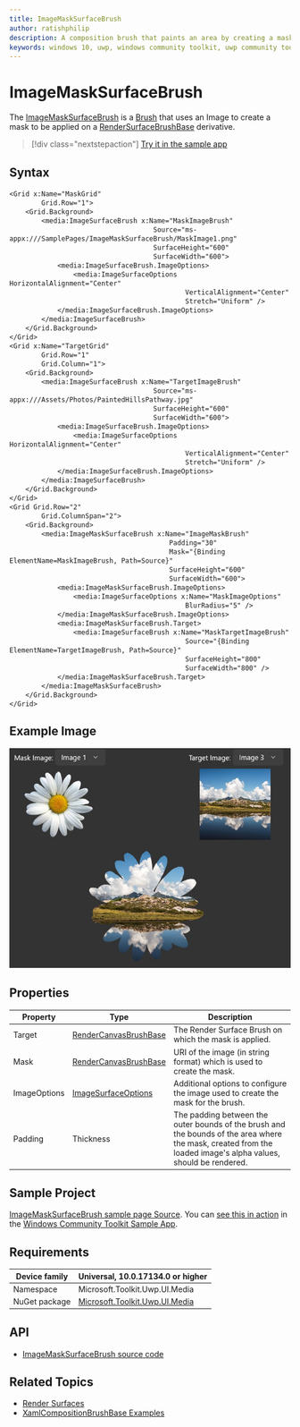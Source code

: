 ```yaml
---
title: ImageMaskSurfaceBrush
author: ratishphilip
description: A composition brush that paints an area by creating a mask defined by the provided geometry.
keywords: windows 10, uwp, windows community toolkit, uwp community toolkit, uwp toolkit, brush, Win2D, composition
---
```


# ImageMaskSurfaceBrush

The [ImageMaskSurfaceBrush](/dotnet/api/microsoft.toolkit.uwp.ui.media.imagemasksurfacebrush) is a [Brush](/uwp/api/windows.ui.xaml.media.brush) that uses an Image to create a mask to be applied on a [RenderSurfaceBrushBase](/dotnet/api/microsoft.toolkit.uwp.ui.media.rendersurfacebrushbase) derivative.

> [!div class="nextstepaction"]
> [Try it in the sample app](uwpct://Brushes?sample=ImageMaskSurfaceBrush)

## Syntax

```xaml
<Grid x:Name="MaskGrid"
        Grid.Row="1">
    <Grid.Background>
        <media:ImageSurfaceBrush x:Name="MaskImageBrush"
                                    Source="ms-appx:///SamplePages/ImageMaskSurfaceBrush/MaskImage1.png"
                                    SurfaceHeight="600"
                                    SurfaceWidth="600">
            <media:ImageSurfaceBrush.ImageOptions>
                <media:ImageSurfaceOptions HorizontalAlignment="Center"
                                            VerticalAlignment="Center"
                                            Stretch="Uniform" />
            </media:ImageSurfaceBrush.ImageOptions>
        </media:ImageSurfaceBrush>
    </Grid.Background>
</Grid>
<Grid x:Name="TargetGrid"
        Grid.Row="1"
        Grid.Column="1">
    <Grid.Background>
        <media:ImageSurfaceBrush x:Name="TargetImageBrush"
                                    Source="ms-appx:///Assets/Photos/PaintedHillsPathway.jpg"
                                    SurfaceHeight="600"
                                    SurfaceWidth="600">
            <media:ImageSurfaceBrush.ImageOptions>
                <media:ImageSurfaceOptions HorizontalAlignment="Center"
                                            VerticalAlignment="Center"
                                            Stretch="Uniform" />
            </media:ImageSurfaceBrush.ImageOptions>
        </media:ImageSurfaceBrush>
    </Grid.Background>
</Grid>
<Grid Grid.Row="2"
        Grid.ColumnSpan="2">
    <Grid.Background>
        <media:ImageMaskSurfaceBrush x:Name="ImageMaskBrush"
                                        Padding="30"
                                        Mask="{Binding ElementName=MaskImageBrush, Path=Source}"
                                        SurfaceHeight="600"
                                        SurfaceWidth="600">
            <media:ImageMaskSurfaceBrush.ImageOptions>
                <media:ImageSurfaceOptions x:Name="MaskImageOptions"
                                            BlurRadius="5" />
            </media:ImageMaskSurfaceBrush.ImageOptions>
            <media:ImageMaskSurfaceBrush.Target>
                <media:ImageSurfaceBrush x:Name="MaskTargetImageBrush"
                                            Source="{Binding ElementName=TargetImageBrush, Path=Source}"
                                            SurfaceHeight="800"
                                            SurfaceWidth="800" />
            </media:ImageMaskSurfaceBrush.Target>
        </media:ImageMaskSurfaceBrush>
    </Grid.Background>
</Grid>
```

## Example Image

![Image Mask Surface brush](../resources/images/Brushes/ImageMaskSurfaceBrush.jpg 'Image Mask Surface Brush')

## Properties

| Property     | Type                                                                                      | Description                                                                                                                                                    |
| ------------ | ----------------------------------------------------------------------------------------- | -------------------------------------------------------------------------------------------------------------------------------------------------------------- |
| Target       | [RenderCanvasBrushBase](/dotnet/api/microsoft.toolkit.uwp.ui.media.rendercanvasbrushbase) | The Render Surface Brush on which the mask is applied.                                                                                                         |
| Mask         | [RenderCanvasBrushBase](/dotnet/api/microsoft.toolkit.uwp.ui.media.rendercanvasbrushbase) | URI of the image (in string format) which is used to create the mask.                                                                                          |
| ImageOptions | [ImageSurfaceOptions](/dotnet/api/microsoft.toolkit.uwp.ui.media.imagesurfaceoptions)     | Additional options to configure the image used to create the mask for the brush.                                                                               |
| Padding      | Thickness                                                                                 | The padding between the outer bounds of the brush and the bounds of the area where the mask, created from the loaded image's alpha values, should be rendered. |

## Sample Project

[ImageMaskSurfaceBrush sample page Source](https://github.com/windows-toolkit/WindowsCommunityToolkit/tree/rel/7.1.0/Microsoft.Toolkit.Uwp.SampleApp/SamplePages/ImageMaskSurfaceBrush). You can [see this in action](uwpct://Brushes?sample=ImageMaskSurfaceBrush) in the [Windows Community Toolkit Sample App](https://aka.ms/windowstoolkitapp).

## Requirements

| Device family | Universal, 10.0.17134.0 or higher                                                                |
| ------------- | ------------------------------------------------------------------------------------------------ |
| Namespace     | Microsoft.Toolkit.Uwp.UI.Media                                                                   |
| NuGet package | [Microsoft.Toolkit.Uwp.UI.Media](https://www.nuget.org/packages/Microsoft.Toolkit.Uwp.UI.Media/) |

## API

- [ImageMaskSurfaceBrush source code](https://github.com/windows-toolkit/WindowsCommunityToolkit/blob/rel/7.0.0/Microsoft.Toolkit.Uwp.UI.Media/Brushes/ImageMaskSurfaceBrush.cs)

## Related Topics

- [Render Surfaces](RenderSurfaces.md)
- [XamlCompositionBrushBase Examples](/uwp/api/windows.ui.xaml.media.xamlcompositionbrushbase#examples)
